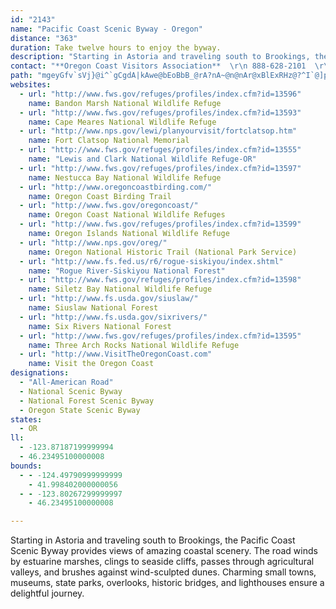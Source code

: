 ```yaml
---
id: "2143"
name: "Pacific Coast Scenic Byway - Oregon"
distance: "363"
duration: Take twelve hours to enjoy the byway.
description: "Starting in Astoria and traveling south to Brookings, the Pacific Coast Scenic Byway provides views of amazing coastal scenery. The road winds by estuarine marshes, clings to seaside cliffs, passes through agricultural valleys, and brushes against wind-sculpted dunes. Charming small towns, museums, state parks, overlooks, historic bridges, and lighthouses ensure a delightful journey."
contact: "**Oregon Coast Visitors Association**  \r\n 888-628-2101  \r\n 541-574-2679  \r\n [Send E-mail](mailto:info@VisitTheOregonCoast.com )  \r\n\r\n**Oregon Tourism Commission dba Travel Oregon**  \r\n 800-547-7842  \r\n [Send E-mail](mailto:info@TravelOregon.com )  \r\n\r\n"
path: "mgeyGfv`sVj}@i^`gCgdA|kAwe@bEoBbB_@rA?nA~@n@nAr@xBlExRHz@?^I`@]p@a@VYCYMe@g@c@mA?qADa@Nc@h@g@lGtPjGpQTpA~@hB^^fAb@rAPf@Nl@|@Nx@Eh@J^b@Vh@jATLxAtBvi@jl@fCdDxBtDdBfEpo@xqBzDtKzr@vyArNjZJj@|C`FbBjBvJtHrT`PNFNGpmAj~@pFlDdBv@bARlCRrE_@hYkF|OmDt`@wJ|g@{K`L}DzHg@dCa@p[mK~LgDjJkEjLcGd@Sr@KtAE|ALxAj@pDrB`Bd@pAFjMsAng@{GrCQzFb@~d@bG`LVbCCnLs@pIs@tOq@`Im@tOk@zK{@zj@gCvIyAbUsA~`@_BvL]d^UfM]bDMvh@sE|SyA|f@WhCI~OsAxD@xBPzAlAnAdBrDvHrApBbCdB|WtHlHdBbPnEdDv@|FfBdK~BhEnAtE|AvIhErEnA|Bx@xALdB@fC\\|RlFj@XrFbIbDbDhAl@lEx@tVtCtAl@|DjCbBj@dAFpBa@lFyBhG{CrCcAlj@sKhKaCx@KnADhAXpOpG\\TZj@lBrEb@p@r@l@`AXhA@fAS|CmBjAg@f@EvIf@~OrAzBJbAEb@GlA_AnAwAfGcIlCeCnYoS`HaEvAg@~@k@bAGbEl@zBl@zAxBbGfLtJbQxAxBxAlBtBfBlCbBhAZzKxA`GjA~MzEvGpCtAt@vFzEdAdA`FdGnAtBx@vBbGpM|ArB|@|@hAt@rBp@dD\\fENvC^xBdAz@v@`BrBt@rBbEnOf@zB`@fDb@xHNzAh@|C^dA|@bBZj@rAjAvFnC~AdA|GfInHlJdAdAnA~@`Cr@zBDl@IbCm@fFgB~AYrBEbBJta@|Jhy@fTjIrBvEl@nCEvBW|EyAxEmBvC{@bCYdBIvHNrQ~@no@`C|EZxEv@vCp@xQzFnCrAvIrG`Bf@n@FhBGnA[jLeHbBs@lF?pDq@tAGpG@bEP|BEjNyEzKo@hGo@hAs@jCgC~Ha@`ANhDhBxAZzFXj@Rh@TfHzFh@XhAXj@@zF{@|@?bEjAtC@zBMd@MxEkD|@SbA?`ALv@d@xEhF|@d@x@NbA@xDg@`GSlz@fBvL`@pHv@xCl@~IdCnZtLn[zKb@?~@IbAa@f@[`AkAd@y@rHcP`BqBbEaDbEqBjl@oPzL{DfH_ElGsHfEuFfFoIzA_E|B{G`DiLxAkDjAyB|AgCvEaGjAeApAs@~BOhABbAR~@p@bBrCpFvN~B~EbDlGxAjBzNpLfBlBdCjDtKpSbCjElB~B^ZrAd@hCX`IeDhAOn@@bBd@bA`Ax@dBTdAdAbKr@lC^hA|AfBhAp@dA\\dGTrJWlEg@lG}BlGsCzFuAvCmAnB}AhAsArAyBhAuClBaHbCwFtAuDrDgNvA{EhAyEd@aCNyAR{FN}@nBoH~BiMfBsO|BcRtAaGbAaD|GgLfGsKtBoB`Ae@|K_DdLaCvUsGfFeAhCWtAA~OxBl@Et@WlAaAh@m@Zs@DgB[eBOe@{EsFe@gB?e@rCuMxB{E~AqFjDcOxAeITcD\\cUIyBOgAaD{O_DyMcAaFEe@HyBP{AbE}MfByGN}DMkXzJKfAO~S_IdI[~B_Ab@k@x@mBZsBXgNX_C~@oC~AyB`Ak@xAY`Ks@tEmBdDiBx@s@p@u@bA}Ar@{A~@_CdJyXx@}B^m@h@y@~A_AnAGbBZpHpDjI`DfLfFpI`EfDxBnBpBj@x@vAfCxBnFnBdG|AzGhA~GvBtHt@lDRlJMrDOnA}B~JQrB?xBt@dTEpDSlEsAdUq@pDw@xB_CtFaDrIe@`DElCJjCVfCxClKlB`IPlCAzDmBn\\?fAX~Az@jA`ARpIqApMmApLDvUfAbIV`HDtI]hR_Cn@At@Lr@\\xBbErA~AxB`AdAH|AEhA^h@p@|AlDn@z@h@j@nDxA|Ad@hF`A`Ed@lGdBnPtDjIJvDp@|GtBlCdArDtBz@V|A@b@S`@ArCz@fBrApH~GvE~CfLfGxSnSfBlAjBz@rB\\t]fDrFt@vv@~GjOfAnc@dBdO~@niC|V~Lx@pHExCSxG_AfGgBjLeEpBe@xASlTaAdBSvVyDrCq@t@YpByAxDmB`IgBxAk@nAgApFeGbV_\\|BkCrBuAnEyAnAq@hA_B^oA`@eGzDcSrCkVl@qBvBmDN_A@s@[sEmBqQe@eCsBmEOw@@iJR}OiCuZe@{AuHyJcBiCuBsHa@mDKeBBqXY{Hw@{JKeEb@mDh@_Bx@aAz@k@~@Y|A@rC~@pElC~B|ClA|EnBzJXx@hAjBhBjBrGlE`Br@zBj@vClCn@^fG`ApFdEx@t@tAlB`DvHbBnDf@v@`CrBrBn@p@BfAQh@ShByAvEuE|CeChGmE|EeCjGoCzJgCf`AoQfCq@jAm@`DqCdBsCbSm^bCmDnQuQ~N{OrVcWfFuGz@eBlPy_@xs@ybBbDcIvEoKxB{Dx@qAhAiAxCeCd`@eYfCkArCe@`d@{C|a@cCbLc@h^Cl|@p@|DQ`H{@jH]th@?lFEfASx@g@rA_BvKaQt~@}vAt@gAhCiCxAcAnAo@jEgAfEUdkAz@px@@dCMbBY`D{At@i@lBmBdCiExd@kcAzHoQlDsHxBsDjE_FtC{BfD_BnE{AvDo@|@CtC?fDLfk@xFtKl@|n@TxaANvHLnB^|BlAbBpBj@z@nFlLdCrDx@l@x@d@lBf@lCPfOKzDXhBj@bBt@vGdFdUbTh^x[rBpCt@rArAxDh@jCh@tEJlCXtQZzH|@nGhAbE~BtEn@x@hI`KdMzNbEfCdAX|ARnA?fCS`ASzCeA`LaAxBEzH^pKx@~BrAfH~FpBvBlI`Lj@b@f@Lh@DdAWx@o@rCeDlB_B`AyAtEyIn@aAt@k@bC[vJYzE`AtAD\\Gr@_@hDeDbAg@t@OrEIv@OzDgChNsGx@UfEYhA_@n@k@rE_Gr@iAb@wAd@mClAiKx@aFpAqEn@eAjCcDd@_@|EsBfDoBx@o@pA_BvEyEvAa@j@KfBDrCN~Ep@pAHjCc@zEaBbAErCLnD|@pCfA|LlBbEx@pAr@jBvBfAf@t@LnLmAn@AxALbA^~BxBtItFp@l@?lPPlCVrAb@`AdApAfFlD\\r@rClI|A`DtAlArC|AnDt@hIg@zAXr@v@|CnEbB`Dh@jBDdDyCd_@O~DNpCt@pE|@fD^x@`@d@`E`CrB~@|DdAnARzHFlIAlDqAbC_@pJG|BU|GoBlCc@lTB|F[|H~@~AEpC]p@?x@Tp@Zn@r@xFjH|@rAhBbF^lBN|ABlBC~Bi@fOCnAFjAPx@f@`AlMrPfCnDjOvRx@|@x@`@fBb@tACvAa@nAw@hEcE`CqAzSaJ~Ay@|AgA\\InAvAnAdCfB`FTlA?xBo@rJI`CCdAVbHCpHNlCRz@^dA`@d@VRtAf@zGj@zA\\fCzAvB`BbCpBrEfF~@^`F?rEa@|LOzBj@rFrEj@FfCu@hBWhEAzGnBb@\\hAdB~@`Cr@z@zAdAxApAfBrBx@zA~@dCpDzGh@xAp@`Dv@~HZjBdAtEh@~Av@`BTrA\\|DPrAvAhF~@\\nD`@zCPbCInCn@lBxAhCtD~D~Cr@hAfB|D~@fAhD~AlE`A`Iv@nCf@hAr@bC~DjVvYf`@hm@lAbCh@zBbAfGDx@Uxh@n@xBj@x@h@j@vAZzKxAd@Px@n@fEpHdCrB\\r@PdAf@tHT~@n@xAhAxA`KhKzD`DdAj@vEdAxd@rFdMfBtBd@fDlAvCjChChEr@jBz@`Dl@dDdOpcAt@zDlBlHhAfD~AlDrBzDfDbFhD|DvD~ChEjC~MnGtAdAfDnD|BdEjB~EtJp`@h@hBhBpEh@fAbBdCz@x@`DrBbEx@dADtDYbF_BlHqCnKmEhEgAfESrD?|ALhF~@bBp@|CzA|LfIzCxAhBp@xAT|CPdDMbB_@pE}AfL{EbBm@xAYvCYzACnGdA~WrJvDrB~SpTdi@di@|DzC~C|@bC?dB_@p@]xAmAdr@{p@vFgGfFaHjDgGhIyOnPa_@dAmFhAoKx@_CrAmBrDwBhBoAh@}@b@gANm@T_B^aVHeAXcAnAsBtAqAbCs@`Fy@rAk@nAaAhDwFhAsA|@s@~@S|A?z@Jl@`@hAvAhBhDlAvAzAv@|A\\tBOnFmFtBs@rARpHnCxSlG|ARxEa@`IgBhAFj@Ph@`@lAvAXl@bDlLh@tAhBbDtB`C`DxBfCr@lGL`[gDdCExCXvBd@vGrDdAXjDY~AeAr@u@bKgOpCeCt@SvCYxCRrE`A~OxB|GjAvF~AtJnFpF|F~B|CrA|BhEhJpf@bvA`A|BbAtApArA`An@fC`AzMtChD~@fAd@~C~BvD~DnEnFp@l@hA^xAN~@EnBk@vFkClBMhAJxA`@rAl@pLdGd@XpAdB^f@`@lA|BfKr@dCxAtBdRrSbAbBvCpIlEvMx@~C|Fx[d@fGHpBDlFLnCn@|EjAtElBtF|BpDjAlAlAx@vDdAdAJbCIxMgBrBa@lIy@r@FtM`HdAb@b@FfKFbBJ|A\\~Az@dA`ApGjJtAtAb]rPpc@hM`Bl@hBxAhDdFhBrAxAZ|@AjKaApAk@v@k@n@y@nCsEfBmBvCeCtC{AvDcAhC[|B@lFn@zKn@rDA~Le@dAJxBr@bDzBhMzJrClCzKzLlGdG|@d@dAX~AFvDArDf@l@PpAz@fD~C|CxBhBz@~BVbDe@|BeAxTqSpByBrCaFx@_AxAaDhHiNfBuAnBi@pBS`RzC`BDhAEn@QbAo@hAeBfGoMzBeDfEgFdLoMvGgHlCqAz@UbAQ|AKbCFtBb@zn@bIp^xDnKdBdBd@fBx@bC`CbB~CdAtCd@dCpIrm@v@zDr@xBjAzBjHrKxDnFfEjFjMbM`IjGzJ`GrG`D~MtEhMnCroAjUrBr@nP`IrxA|o@lJvEjEhCd@HznAhx@x@t@~AlBt@jB~@lEpAhVj@lERr@dAdB~AlA|@RbAJxBQxi@}L|R_ErCYrBGzFFlJS|CYbBYx@]|Eg@zOaCjFe@tAJ|Ab@|IrDrFvC`UlKbDx@lBTjCJph@rAnCX~@d@fAlAlAbCZlAN`At@xIVxAT`A~@xBl@z@rBbB`RtFn@JxA@|@IvBeA`AeAdEuFpAiApAi@x@K~@KnAFvBd@dClArBvAnCx@|C?lD_A`Bw@`CoBrOyQ|BaCfIsGnRiL|@e@hBm@bBGbCTrDv@rB?n@Wt@o@h@}@lCaGhAsBbB_BdA_@fBGdEFrB[vAq@~@{@~@wAl@sA|FcQdBeEpB{D~@qAhDsDlBgAhCeA|Cg@lCKlD\\zBf@rAl@pC~AvLlMxB`B|FtBdLdAvUbAlTtAbE^bIpAfERfIPbO|AzOv@zH?lV_@rJGpDLvJlAbI~BhHlChB^nFVnNhAvj@rGjOxAhOjB`NnAzIb@jGD|ECjRaBvRgEdLqDjCcAtGkB~MmEbCk@te@wOvEqAxNiFrMsD~EoArHaAzLs@pj@J~PIlLJhZGjMLnBFlATnBhAx@v@bArA`HvO~EpLrB`Dx@`ArBdB`ErBlEd@jDMjDeAdDsB`BeBxFmInZe^xGaHfFqDpEsBbDs@zBU|E?zC^dCh@vBp@bCjAtxB`oAbBz@t@V|ARjBDpAYdBm@bAKbCCzb@|C`GfA`H~AbBVxPb@rAP~RzF|dB`Y`}AjM|i@vCxQt@lWp@nCSlCw@fDoBhAiA~@mAxAaCxCuIb@w@v@{@hAs@nAc@jAEhAJbA\\~@l@fArAt@~A\\jAT`BDzA?~FB~@Nx@t@xBl@z@~@|@t@^rc@nOvIrClFtA|Bd@js@~I`SfErIlA~\\r@xBGlFe@|HwA|s@sRtAUxAAhb@tAhDAnOsA`GsAbSkFfHuBtPaEhQeFxFsA~K{ClGw@zFM|z@`FxVlAhEQx@O`Bk@~BmBdByBt[_^fBeBtAaAbCkAfDc@jCJlCPlCx@n@X|AlAlAfBt@~AbB~FvEfHxBzDxIhQvCdFfYp\\vCxC~@x@bCtAvEvBtBd@lBN^Plx@hIvi@xAjOj@rAV~LfEpP~D`C`@jBDlQwAnQ{@vDJ`MzAlnBnW`rAzPlf@zG|Ed@bc@|FtGxAvb@dMrFxAtNlEpIxBbYfIfC`@vGPfC_@hCq@hEkBnAaAlAyBb@oAlCmOt@eAr@e@pAYf@Az@RrB`C|R|YxAdCvFlG~C`CbWnLzBp@x@LTGt@_@bBqBh@Ur@@n@Rx@xAj@xDf@xAp@`Ap@j@`AXl@E~C{@bDqAf@gAH_ADuCHu@X{@Te@x@Mt@F|@v@nFbLb@xAx@xFfDdCp@@~G{AhB}@|CaFZsAl@mFh@{@VWh@K^J|@r@^Jr@Db@c@zBuEh@y@r@Kr@JX^PXn@lCXv@h@r@~@l@b@Jl@DxBW~@RTXzDdHn@t@rC|BlFlDxA^~BE|A_@hAq@fX_\\lCgB~Ak@rCa@lX_B|@FtA^r@d@~@`A^j@n@dBrAbGl@dAt@d@tADbPgDxBQvBJxAR~Aj@fGzDxBfAlBb@~W`E`CXnB?tI_@xc@uCdCC`F~@jAEfBe@jHuExD_AdaAyCdADnA\\r_@lTlCvAnBr@dCP|Ny@rR_@bF`@lCj@|M`GfC^~Oy@n@Y|AgB^q@bB_AdAYxBS`GjAt@@vAg@bDmCjAk@fAEzLzBbGpCvDm@nBe@lA@j@PtD~BtAX`IRhC[|DwAfB?t@RdAv@pBbEh@d@j@PfD@vz@aBpI~BdEv@tFOnEeApWqJhAW|BGz@FlH|AfT|ElBp@rAJ|GlBfFj@lZ|Bjn@dEpGKpO_AvBCnARlBl@nBrBlAnBp@nBb@tBRjB@tBy@tRHxAXl@bAPd@Sd@y@RmH^mBxAcAvBu@rBe@dCSbA@rE\\fD`BfFb@lHR`Fz@vFjClFrEj@x@|@`DJFxCJpBv@hARxAKdDfAjAB~@Kx@e@`Ay@x@kBdHcUbDoGRyA@_Ac@{DA_AHm@N_@t@k@t@JRTbAjCtAvBXt@\\dBzBlErBtE|@l@|CSh@Bz@l@`CxCn@TtBBjDs@hBRxA?pGs@hAe@~BgBbAc@rAIjAB|@OxCkBhAMlDDrCWxCmApC_B^GdACxBd@xAEbA_@t@m@lBsDpDoEz@cB|A{EdAeBbAy@zFuDrKsJzLiLdGeExAk@tbA_Z|G{Bx@c@x@s@`FuGtDkE|AoAhAe@tAW|AArB^lC~@z@D|@Qn^mQdDoA|Bc@bCBdAJhK`CjBDdDQbEElDr@jLpDhAFhAQtAs@hEcFfBeBbA_@tAG~Lf@xUlBle@rBxmC`O~CD~eAYbO?p_Bq@v~@SxBRxAXlBr@jKxGrDlCpJ~FdQzLrFlCvC~@bBNrQn@xDCbBe@nBgAvAyAlEiJhBeC~@y@nAw@vBg@jAMraA_@fQWjJBxBJ|AHfDh@`q@nMfFr@~]`DrFRzLJvCP~Cf@li@rNvh@nIxBr@bCjAzHlF|EfCrClApGjBlJzBz_B~\\bBv@`A~@v@rA^lATvAXfFEpLTpDhAlDxAdBbAf@hFpBfRvGrFdApOjAjDd@|Cz@dDxAzEdDlf@z_@pQxNfBlA|HxE`X|MlDvA~E`Ap\\pEpEz@xd@|KvF|A`JtBfEp@nBAhC]zM_FvBi@|BWfOg@rMQpAS`Ae@~CkCn@YfAMdAF|Ah@lHbMd@f@bBnAfAh@jA\\~KfBrCx@bCrCp@`B`AbBdAl@bAZbABzLsAzImAbELtMdBx@@jAMfB_Ax@_AzJiRbC{DjC_CvAy@bFy@lh@fCtKr@bBVrDfArEdClCfBn@PtAL|BS|@_@n@q@xCgE|Sq_@hBeC~AsAvAy@dBo@pDYhA@bT`DrGvE|B`A~@PjAFlMy@tAq@lBoAbAkAjB_DnAiF|@uL\\sGxCqb@`@gDb@{Ar@kArAgAtAe@pTyAnBk@dB_A|AaBn@gAv@_C^eBdA_Lb@iBhAwBzAaA`AShBKtSQx@Pl@Lz@j@`B~BzBfHr@rAb@f@t@j@vBj@bBKp@QfAy@~AaCxAmDpFgLhAqC~E}JlG_JdIiKfCuCpAkAdGsEhFgDpH{F`CmAxAc@zAKna@pBbCEpFk@nAHfDr@jBRfGs@zHkCvCmArUaGrAgAnBwBxAkCn@gBl@yBn@oClByKnAyDrA{CtCeEv@y@bDiCxAy@dDoAzEo@xCClAH~C`@fFpBld@hTrEfCt@l@fBpBvHhJlIxKpKvMlDfFvA`Dn@dDhDhUjGfd@jAlGvCzLrRj`AxG~Zv@bBjB`DjVbX~AlBdPbUhBnCpHrMhR|V|AdCrB`EhClG^`BX~C`@fMXtQQvE_@~CgBxKUjBIfBCxARrDx@zDtIhUbDhHbF`IbDpDxBdB~^rWhFvCv@NlGHzLExBj@nBz@dIfFrC|@bAFxC?no@wBtCH|Br@bBlAvErEp@^n@LzAHzKeCtC_@fBg@x@o@xEoEr@c@lFmBh@_@j@i@`FmG~C}C`CyAtCsAxIgB~a@oHpLgCrEq@pHa@xOc@zKQjrAiEpLk@|B?dDJ`HjAl{@~SjG~@|Fj@~Q`@rCd@hE~A`CzAxBpBlB~BdBnCvAdDdNv^jCfFhBjCrBzBfe@db@pL`KzF`ElE~BnGhCvkC`s@bJ~BlCd@`Hr@lI`@d}EnRlXvAlHfAbv@zRd[tF|Hx@`GPxC?zNq@fDB|CNvj@pIrElAhCfAbCxAvJrHfCpAbA`@nCj@pE^xCKxCe@`Cs@nBy@|EwDjIeI~BcBfB{@bl@{SfTyItBi@lCc@lBEbCRhHnA|x@hK`l@hHfHp@dKLhWGpJJdYE~EFlA{AlCgEd@e@r@]vGe@fGiA~P_EjTmEfCMhADhQfCzLz@vGjA~Cx@fALxA?dBSlQsGnSuN`CaCzK{OrCmCnAg@xAQp^F~[XnDCrYH`ISpBa@~A}@|@gA^u@n@yDdAoWHsEEmGH{AP_C~@kGx@iCrA}BlA{AhAaAhC_B`WgI~Ac@rBYfJSjKGd@RpB^bHzBrDb@vCLbAExB_@Ta@pDcBhCM~@JzMdEbWhHlF`BV\\lHxB~BfBhB~BfAxB|B`IdAxBrAxA~Ar@t@RrA?fE}@TY\\IxAQrA?|i@lFhRlE~DrAzXvO|B|@JRfBj@tARtADbM_AxBGbBBpL|BvBz@hAx@`AhArNrQ`JrMxA~Ax@r@nQlHlBdAx@z@~@xAT~@R~@NdC?`CIpA_AnGaHl]_@pCYlC?fG^fEpFv_@n@hF~PjkAn@dD|AlEpA~CjCpE~B|BrDfCpC~@bDr@biAtRnElA`I~CjFxCt`@bV|DnChBbBrGtGlFnHpEtIn@bBz@zC`@jB^zCNrBHlFGrBUpDcBdOIvBBrB^lD|@xCx@zAdBlBb@\\tBx@tEt@`uAfQpE`AbDpAxCdBrC~B|cBp|ApC~BrBlAtB~@pE`AtALzBBz`@_DvM{AzBKdEl@`DxAbD~Crf@th@|TnVhBrC~B`FlBfH~@xGRzEDxCOhEgB|XQxGDxDXfEd@~CjF|Rd@~E?lBIlBe@lCaIvXm@fDUpDBhDNlAXdAx@jCrE`HzTh[l^rf@naCpeD`W~\\dBlBrD`D`EhC|CvA|Bv@|FfA|F\\pa@CzGJfDd@rBd@zJlD|HxBbGz@lDVpk@jA~s@`A`JPlCTNHnAfBNdABt@M`PAlN?pWJvJ|@bEt@fC~AzClBjC~@l@rDzApBd@dAHdKL`]Eps@JdFF~u@GdPL|{BRjtAAdNEnCMlC_@~JwB~CUrBF`JtAzLIpW`AdAVfHfClC^bBKhGkBrAOrbADng@k@`h@YhEJ`InAfHp@vUYtAJhr@xRndApZlFp@hSj@~BXtMlHnA`@fF|@bFhAxKpDtc@zOlBz@xA~@fLxIxAbB`GdI|@~@rV`OxClD|ArAlk@dZt^rMb_At[jB^xCPpl@Pr\\`DbCp@fChA`g@bZjBbAvCbAldBna@lDX~H@|CPzMxB`PdBrATfBv@jQzL~AtAjEdFdBdAv@TjPxBlCBf[eClBy@~BsBlBkAt@[rB_@vBIdTjAlDfAhBbAlC`CfG`HhB`AfDdApKvBn@XfGfB|JfD|FvAze@`IxIrBjEzArTxIrErA|i@fHlB`@|BbB`OtOlAx@nBn@rAPbCJp\\Czs@wDpCInCJ`Fp@bD`Ad]zNnBj@|Fx@`YrBhGx@bDlAbDxB~]p\\hDlCrC~AjC`AhCp@lDf@bTpAtQtA~f@xFtEx@nWxCnJ~@rETvEBby@mBv_ALxAE|@Mj@k@`E{Ft@yBRyC@{L\\mEdAgG|AiFbFeQxAyCvC}D|DgDrBcCx@uAbBeE`@uA|@_GbA}Qn@qFr@{CnAmChCyC~BwAxQcJpg@eYbCq@rEYlCD~Df@zIv@lCY~@k@t@y@l@mAxBmIx@wAx@u@dI_FtMuFbGwChRoHvI_C~R_DlCo@lE_BfEyB|DkCxBgBbJmI|@o@bAe@hAOdADfARbCtAdC|@fAHdAKbAa@z@w@p@eAj@mAjGgQ~AoCz@w@fCcArEeAzGkAbAe@x@u@n@iAd@sATaBF_BMaE_AyG}CcP_@yA}CgI[yAS{AE_BDcBN{A^yAh@mAnAsBpDaF^wADaBe@aHo@yBCe@?g@\\eArCsE~@w@~@i@dA_@fAW|CWp@g@f@y@PgABi@y@wP?aDHmBX_C~@_Dr@gAtBsB|BeAbAM~BEpl@lEhF_@pE_AfEgB|DeCdCkBnYwUrFaElHaEbDwAnL{C|EaAjLq@lC_@dC_A|QaIlE_BhAKdABpCd@vG`BvGpAhA@dAKbCgArDeDtHaGjCgCzKuI`ImEhC}@`J{BbAc@~@o@`FsF~@m@bA_@hAK`H^dAElCm@|@i@x@u@dCsApCk@rCBrE`@bAEnEs@fAExGd@lCGdAQfCy@~JsFdA_@hC_@`JGhCe@`CkAxBaBtCkDdD{EhEmFbEeCfCs@zCS`SXjC`@`Ab@tBnBn@hAh@lA`CfIpAhCfCjCbHtFnEvCdAd@lC`@fJg@nC@lCb@hDx@`CHrA[hAm@hAkBrGsMbB{Bx@u@lCeBfKaEfEyBbAWnBEfHjA|A?hCk@tCmA|Bg@pCInCJdAEfAY~@g@`FsF~B_BbA_@~@MhAKfC?nBQd@MnAy@|EgFbB_AvAQhHBrC_@zBs@f^yOlCo@bAKhAExBPhB^bCfArv@hn@xF~DdGnC~Bv@`FjAfm@tJdLlChGpB~_@bNl}Alk@z^hM`GdAhB?lBE`Iq@ZM`Em@~C_@|CMxEBvGv@pCj@deBfh@jJzBfHpArEj@jOt@fHJjj@^pm@r@tLBrEZlDd@~FlAzL~DxZlKfYdKltAne@bDz@zC^dBMxAYhCsAlAcAlBcCbA_Ct@kCb@sCN{C?sBMyBc@yDcFk]QmBGqCReTNsBXeAn@aAhAq@l@Kp[JbBL~@l@x@rArAdFtA~ClArA~ArAlHrD`HfE~OlH`F~ApBF|Oe@|GAv~A`M~DO|QyBxCVzIpBpHrAbE^nCKzAYr\\mKhCm@zGmA~KiAnCGdNBvEWzIyAxT{E~BkA|@s@~CyD|B_BdA[fAQrE]fCaAzBeBbDoE|AsAxC_AvF]fCe@|FwC~B_@~@FfAZjHlF|GpCtBjA`CzAnGlFfDlDhD~BbA^lCZlCIjNiD|B{AbBsB~AaEnCmIbBmCbCmBbA_@lCc@hA?bAJhCbAxBlBr@fApA`DdEnOrBxFxAxCrCtElJzMt@~@zBjBhC~@hA?lCYdAe@|@m@x@}@~HoK`BmCdCgIf@sAh@eAbCwBxBaAfIoEhAk@x@ShAQxAArCl@lG~C|Bl@nALbAEz@GjBe@jO{F~DeAnIsAdCcAvBmBr@cAnD}Hx@uAr@y@dAy@pBeAdBMnBLfARzKzDdAVfAJnCQdAY`Ak@pJ{HbCuAdAc@dLiDlMkDhMaEvJgCvEe@nC?t^d@`HQlFm@biB}[|f@uIlE_B~BqA|BaBrBmBnB_CjJwMlByBz@w@`CyAhC_AbASnCYnCC|q@|CxFIlCo@bCsArBsBr@cAnAiCrGuQfBgCx@w@bCsAxIyBfCaA~@k@|@s@r@_AnFmJfBaCz@y@|ByApK_F`CsAtDsDn@y@`BoCnAcDr@iCxBmJrA{D~AsB~@y@r@c@hCeAr@ArCRjAPrAl@vAjApJzKdDtBjCp@rCDhC_@hCcAjGmEp@YzBg@zCa@hJe@lGS|CLjCl@zIdCfANnC?dASbA_@~@i@|@w@dQuUzEgExEeCfVcKbCqA|B{AtBqBlB}BbBkC`HuLnBwB~@i@bA_@dAQpCK~GHpCUbCgAvFmEz@m@fA_@bAMhACvGdBdAPhA?dAObLuCrCGdARbC`A`IfF~BrAhCx@pCJnC_@dHmBnFgDpEkBpFaAhBKtABlALbD~@hClAzJlGbA^lCj@rC@|YwAlC[dAYbAc@|BaBjB_Cn@gAhImPrCiFnB_CxBgBbCmAdAYfAOnCGdO`ApCObAWhCgA|JaHbAk@dAYpCYfLp@lCQfCs@`IeExAm@dB_@vB?`PlEvEp@lCKfJsAlCStv@y@`BOnCi@lEcBtL{G~b@kW~MgJtfAw`AnO{MhBaBlB_Ct@eAxAsCtGoO|JwTfDgIhEaI|EeI~IwKrFgFbE_DdJgG|g@}^`PoKfDkBxCoB~U}QvBsB~@qAlAgC~@eDn@uD`EgYhBcJrBiGrEaKlAeDd@wBR{B@sBUsDiC{MqGeZoAeIi@uF?{Cj@iYL_@NeD`@oDAYb@_B~AmDrDkFtSsWdHqJnMePrIgL~QcUrTkYhKiMfn@ux@~MoPhAaBxl@av@lFaGdNyLva@_]fIyFlDuB|IyDlEyApEmAvJ_BvCWfH["
websites:
  - url: "http://www.fws.gov/refuges/profiles/index.cfm?id=13596"
    name: Bandon Marsh National Wildlife Refuge
  - url: "http://www.fws.gov/refuges/profiles/index.cfm?id=13593"
    name: Cape Meares National Wildlife Refuge
  - url: "http://www.nps.gov/lewi/planyourvisit/fortclatsop.htm"
    name: Fort Clatsop National Memorial
  - url: "http://www.fws.gov/refuges/profiles/index.cfm?id=13555"
    name: "Lewis and Clark National Wildlife Refuge-OR"
  - url: "http://www.fws.gov/refuges/profiles/index.cfm?id=13597"
    name: Nestucca Bay National Wildlife Refuge
  - url: "http://www.oregoncoastbirding.com/"
    name: Oregon Coast Birding Trail
  - url: "http://www.fws.gov/oregoncoast/"
    name: Oregon Coast National Wildlife Refuges
  - url: "http://www.fws.gov/refuges/profiles/index.cfm?id=13599"
    name: Oregon Islands National Wildlife Refuge
  - url: "http://www.nps.gov/oreg/"
    name: Oregon National Historic Trail (National Park Service)
  - url: "http://www.fs.fed.us/r6/rogue-siskiyou/index.shtml"
    name: "Rogue River-Siskiyou National Forest"
  - url: "http://www.fws.gov/refuges/profiles/index.cfm?id=13598"
    name: Siletz Bay National Wildlife Refuge
  - url: "http://www.fs.usda.gov/siuslaw/"
    name: Siuslaw National Forest
  - url: "http://www.fs.usda.gov/sixrivers/"
    name: Six Rivers National Forest
  - url: "http://www.fws.gov/refuges/profiles/index.cfm?id=13595"
    name: Three Arch Rocks National Wildlife Refuge
  - url: "http://www.VisitTheOregonCoast.com"
    name: Visit the Oregon Coast
designations:
  - "All-American Road"
  - National Scenic Byway
  - National Forest Scenic Byway
  - Oregon State Scenic Byway
states:
  - OR
ll:
  - -123.87187199999994
  - 46.23495100000008
bounds:
  - - -124.49790999999999
    - 41.998402000000056
  - - -123.80267299999997
    - 46.23495100000008

---
```


Starting in Astoria and traveling south to Brookings, the Pacific Coast Scenic Byway provides views of amazing coastal scenery. The road winds by estuarine marshes, clings to seaside cliffs, passes through agricultural valleys, and brushes against wind-sculpted dunes. Charming small towns, museums, state parks, overlooks, historic bridges, and lighthouses ensure a delightful journey.
